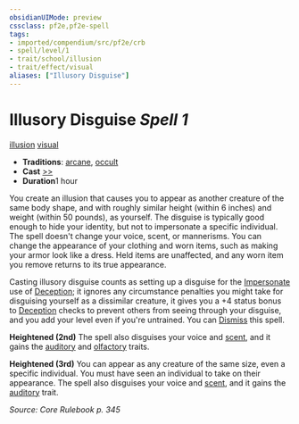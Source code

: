 ```yaml
---
obsidianUIMode: preview
cssclass: pf2e,pf2e-spell
tags:
- imported/compendium/src/pf2e/crb
- spell/level/1
- trait/school/illusion
- trait/effect/visual
aliases: ["Illusory Disguise"]
---
```

# Illusory Disguise *Spell 1*   
[illusion](illusion.md)  [visual](visual.md)  

- **Traditions**: [arcane](arcane.md), [occult](occult.md)
- **Cast** [>>](chapter-9-playing-the-game.md#Actions "Two-Action") 
- **Duration**1 hour

You create an illusion that causes you to appear as another creature of the same body shape, and with roughly similar height (within 6 inches) and weight (within 50 pounds), as yourself. The disguise is typically good enough to hide your identity, but not to impersonate a specific individual. The spell doesn't change your voice, scent, or mannerisms. You can change the appearance of your clothing and worn items, such as making your armor look like a dress. Held items are unaffected, and any worn item you remove returns to its true appearance.

Casting illusory disguise counts as setting up a disguise for the [Impersonate](impersonate.md) use of [Deception](../skills.md#Deception); it ignores any circumstance penalties you might take for disguising yourself as a dissimilar creature, it gives you a +4 status bonus to [Deception](../skills.md#Deception) checks to prevent others from seeing through your disguise, and you add your level even if you're untrained. You can [Dismiss](dismiss.md) this spell.

**Heightened (2nd)** The spell also disguises your voice and [scent](scent.md), and it gains the [auditory](auditory.md) and [olfactory](olfactory-b1.md) traits.

**Heightened (3rd)** You can appear as any creature of the same size, even a specific individual. You must have seen an individual to take on their appearance. The spell also disguises your voice and [scent](scent.md), and it gains the [auditory](auditory.md) trait.

*Source: Core Rulebook p. 345*